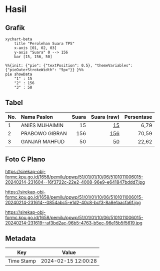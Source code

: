 # Hasil

## Grafik

```mermaid
xychart-beta
    title "Perolehan Suara TPS"
    x-axis [01, 02, 03]
    y-axis "Suara" 0 --> 156
    bar [15, 156, 50]
```

```mermaid
%%{init: {"pie": {"textPosition": 0.5}, "themeVariables": {"pieOuterStrokeWidth": "5px"}} }%%
pie showData
    "1" : 15
    "2" : 156
    "3" : 50
```

## Tabel

| No. | Nama Paslon    | Suara | Suara (raw) | Persentase |
|:--- |:-------------- | -----:| -----------:| ----------:|
| 1   | ANIES MUHAIMIN | 15    | [15][p-1]   | 6,79       |
| 2   | PRABOWO GIBRAN | 156   | [156][p-2]  | 70,59      |
| 3   | GANJAR MAHFUD  | 50    | [50][p-3]   | 22,62      |


[p-1]: https://github.com/gigit-pemilu/pemilu-2024-51-bali/blob/main/pilpres/hitung-suara/sub/51-bali/sub/01-jembrana/sub/01-negara/sub/1006-baler-bale-agung/sub/015-tps/sub/paslon-1.txt
[p-2]: https://github.com/gigit-pemilu/pemilu-2024-51-bali/blob/main/pilpres/hitung-suara/sub/51-bali/sub/01-jembrana/sub/01-negara/sub/1006-baler-bale-agung/sub/015-tps/sub/paslon-2.txt
[p-3]: https://github.com/gigit-pemilu/pemilu-2024-51-bali/blob/main/pilpres/hitung-suara/sub/51-bali/sub/01-jembrana/sub/01-negara/sub/1006-baler-bale-agung/sub/015-tps/sub/paslon-3.txt

## Foto C Plano

https://sirekap-obj-formc.kpu.go.id/1658/pemilu/ppwp/51/01/01/10/06/5101011006015-20240214-231604--16f3722c-22e2-4008-96e9-e641847bddd7.jpg

https://sirekap-obj-formc.kpu.go.id/1658/pemilu/ppwp/51/01/01/10/06/5101011006015-20240214-231614--0854abc5-e1d2-40c8-bcf3-8a8e1aacfa6f.jpg

https://sirekap-obj-formc.kpu.go.id/1658/pemilu/ppwp/51/01/01/10/06/5101011006015-20240214-231619--af3bd2ac-96b5-4763-b5ec-96e15b5f5619.jpg


## Metadata

| Key        | Value               |
| ---------- | ------------------- |
| Time Stamp | 2024-02-15 12:00:28 |



